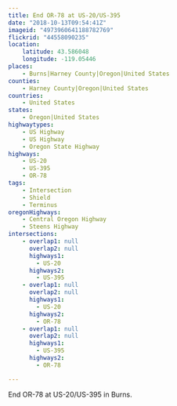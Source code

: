 ```yaml
---
title: End OR-78 at US-20/US-395
date: "2018-10-13T09:54:41Z"
imageid: "4973960641188782769"
flickrid: "44558090235"
location:
    latitude: 43.586048
    longitude: -119.05446
places:
    - Burns|Harney County|Oregon|United States
counties:
    - Harney County|Oregon|United States
countries:
    - United States
states:
    - Oregon|United States
highwaytypes:
    - US Highway
    - US Highway
    - Oregon State Highway
highways:
    - US-20
    - US-395
    - OR-78
tags:
    - Intersection
    - Shield
    - Terminus
oregonHighways:
    - Central Oregon Highway
    - Steens Highway
intersections:
    - overlap1: null
      overlap2: null
      highways1:
        - US-20
      highways2:
        - US-395
    - overlap1: null
      overlap2: null
      highways1:
        - US-20
      highways2:
        - OR-78
    - overlap1: null
      overlap2: null
      highways1:
        - US-395
      highways2:
        - OR-78

---
```

End OR-78 at US-20/US-395 in Burns.